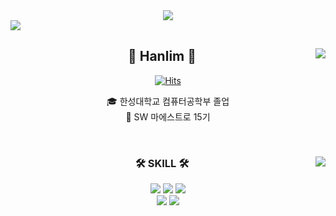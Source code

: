 <!--
**goldsergeant/goldsergeant** is a ✨ _special_ ✨ repository because its `README.md` (this file) appears on your GitHub profile.

Here are some ideas to get you started:

- 🔭 I’m currently working on ...
- 🌱 I’m currently learning ...
- 👯 I’m looking to collaborate on ...
- 🤔 I’m looking for help with ...
- 💬 Ask me about ...
- 📫 How to reach me: ...
- 😄 Pronouns: ...
- ⚡ Fun fact: ...
-->

<div align="center">
<a href="https://solved.ac/rmagksfla000/">
<img src="http://mazassumnida.wtf/api/v2/generate_badge?boj=rmagksfla000"> 
</a>
<br>
</div>

<img src="https://github-readme-stats.vercel.app/api/top-langs/?username=goldsergeant">


</div>



<div align="center">
  
<a href="https://solved.ac/rmagksfla000/">
<img align="right" src="http://mazassumnida.wtf/api/v2/generate_badge?boj=rmagksfla000"> 
</a>
  
## 👋 Hanlim 👋 
  

[![Hits](https://hits.seeyoufarm.com/api/count/incr/badge.svg?url=https%3A%2F%2Fgithub.com%2Fgoldsergeant&count_bg=%2379C83D&title_bg=%23555555&icon=&icon_color=%23E7E7E7&title=hits&edge_flat=false)](https://hits.seeyoufarm.com)  

  

  🎓 한성대학교 컴퓨터공학부 졸업  
  🔎 SW 마에스트로 15기   
 

  <br>
 
</div>


<div align="center">
  
  <img align="right" src="https://github-readme-stats.vercel.app/api/top-langs/?username=goldsergeant&layout=compact&hide=javascript,css,scss&theme=dracula&langs_count=8"/>
  
  ### 🛠 SKILL 🛠
<img src="https://img.shields.io/badge/NestJS-E0234E?style=flat-square&logo=NestJS&logoColor=white"/>
  <img src="https://img.shields.io/badge/Amazon AWS-232F3E?style=flat-square&logo=Amazon AWS&logoColor=white"/>  <img src="https://img.shields.io/badge/Docker-2496ED?style=flat-square&logo=Docker&logoColor=white"/> 
  <br>
  <img src="https://img.shields.io/badge/Flutter-02569B?style=flat-square&logo=Flutter&logoColor=white"/>
  <img src="https://img.shields.io/badge/GoogleAppsScript-4285F4?style=flat-square&logo=googleappsscript&logoColor=white"/>

 
</div>
